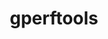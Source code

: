 ---
title: "gperftools"
layout: cache
categories: [package, develop-2023-12-03]
meta: {"versions": ["2.13"], "compilers": ["cce@=15.0.1", "gcc@=11.4.0", "gcc@=9.4.0", "oneapi@=2023.2.0"], "oss": ["rhel8", "ubuntu20.04"], "platforms": ["linux"], "targets": ["neoverse_v1", "ppc64le", "x86_64_v3", "zen4"], "stacks": ["e4s", "e4s-cray-rhel", "e4s-neoverse_v1", "e4s-oneapi", "e4s-power", "e4s-rocm-external", "root"], "num_specs": 5, "num_specs_by_stack": {"root": 5, "e4s-cray-rhel": 1, "e4s-neoverse_v1": 1, "e4s-power": 1, "e4s": 1, "e4s-rocm-external": 1, "e4s-oneapi": 1}}
spec_details: [{"hash": "3lk6prxejabxcjso5jalxc4bwixgtpwg", "compiler": "cce@=15.0.1", "versions": ["2.13"], "os": "rhel8", "platform": "linux", "target": "zen4", "variants": ["build_system=autotools", "+debugalloc", "~dynamic_sized_delete_support", "+libunwind", "~sized_delete"], "stacks": ["root", "e4s-cray-rhel"], "size": "-", "tarball": "https://binaries.spack.io/releases/develop-2023-12-03/build_cache/linux-rhel8-zen4/cce-15.0.1/gperftools-2.13/linux-rhel8-zen4-cce-15.0.1-gperftools-2.13-3lk6prxejabxcjso5jalxc4bwixgtpwg.spack"}, {"hash": "73qtldhuq7z7sqxr26eljvptq7crhhks", "compiler": "gcc@=11.4.0", "versions": ["2.13"], "os": "ubuntu20.04", "platform": "linux", "target": "neoverse_v1", "variants": ["build_system=autotools", "+debugalloc", "~dynamic_sized_delete_support", "+libunwind", "~sized_delete"], "stacks": ["e4s-neoverse_v1", "root"], "size": "-", "tarball": "https://binaries.spack.io/releases/develop-2023-12-03/build_cache/linux-ubuntu20.04-neoverse_v1/gcc-11.4.0/gperftools-2.13/linux-ubuntu20.04-neoverse_v1-gcc-11.4.0-gperftools-2.13-73qtldhuq7z7sqxr26eljvptq7crhhks.spack"}, {"hash": "4gudor3h2gzkyogsrb5pzsawhl677hap", "compiler": "gcc@=9.4.0", "versions": ["2.13"], "os": "ubuntu20.04", "platform": "linux", "target": "ppc64le", "variants": ["build_system=autotools", "+debugalloc", "~dynamic_sized_delete_support", "+libunwind", "~sized_delete"], "stacks": ["root", "e4s-power"], "size": "-", "tarball": "https://binaries.spack.io/releases/develop-2023-12-03/build_cache/linux-ubuntu20.04-ppc64le/gcc-9.4.0/gperftools-2.13/linux-ubuntu20.04-ppc64le-gcc-9.4.0-gperftools-2.13-4gudor3h2gzkyogsrb5pzsawhl677hap.spack"}, {"hash": "vmlroeluoifgxowesvnwfioy6nbjwuyt", "compiler": "gcc@=11.4.0", "versions": ["2.13"], "os": "ubuntu20.04", "platform": "linux", "target": "x86_64_v3", "variants": ["build_system=autotools", "+debugalloc", "~dynamic_sized_delete_support", "+libunwind", "~sized_delete"], "stacks": ["root", "e4s", "e4s-rocm-external"], "size": "-", "tarball": "https://binaries.spack.io/releases/develop-2023-12-03/build_cache/linux-ubuntu20.04-x86_64_v3/gcc-11.4.0/gperftools-2.13/linux-ubuntu20.04-x86_64_v3-gcc-11.4.0-gperftools-2.13-vmlroeluoifgxowesvnwfioy6nbjwuyt.spack"}, {"hash": "jp7hk5mmv4f6zthoh5vunsdfny7gs2a6", "compiler": "oneapi@=2023.2.0", "versions": ["2.13"], "os": "ubuntu20.04", "platform": "linux", "target": "x86_64_v3", "variants": ["build_system=autotools", "+debugalloc", "~dynamic_sized_delete_support", "+libunwind", "~sized_delete"], "stacks": ["root", "e4s-oneapi"], "size": "-", "tarball": "https://binaries.spack.io/releases/develop-2023-12-03/build_cache/linux-ubuntu20.04-x86_64_v3/oneapi-2023.2.0/gperftools-2.13/linux-ubuntu20.04-x86_64_v3-oneapi-2023.2.0-gperftools-2.13-jp7hk5mmv4f6zthoh5vunsdfny7gs2a6.spack"}]
---
